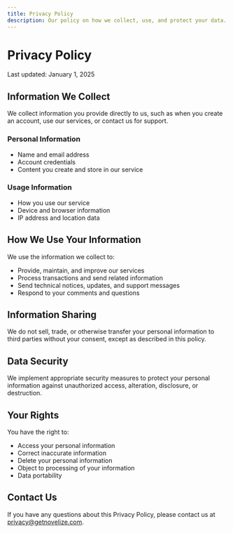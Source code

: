 ```yaml
---
title: Privacy Policy
description: Our policy on how we collect, use, and protect your data.
---
```


# Privacy Policy

Last updated: January 1, 2025

## Information We Collect

We collect information you provide directly to us, such as when you create an account, use our services, or contact us for support.

### Personal Information
- Name and email address
- Account credentials
- Content you create and store in our service

### Usage Information
- How you use our service
- Device and browser information
- IP address and location data

## How We Use Your Information

We use the information we collect to:
- Provide, maintain, and improve our services
- Process transactions and send related information
- Send technical notices, updates, and support messages
- Respond to your comments and questions

## Information Sharing

We do not sell, trade, or otherwise transfer your personal information to third parties without your consent, except as described in this policy.

## Data Security

We implement appropriate security measures to protect your personal information against unauthorized access, alteration, disclosure, or destruction.

## Your Rights

You have the right to:
- Access your personal information
- Correct inaccurate information
- Delete your personal information
- Object to processing of your information
- Data portability

## Contact Us

If you have any questions about this Privacy Policy, please contact us at privacy@getnovelize.com.